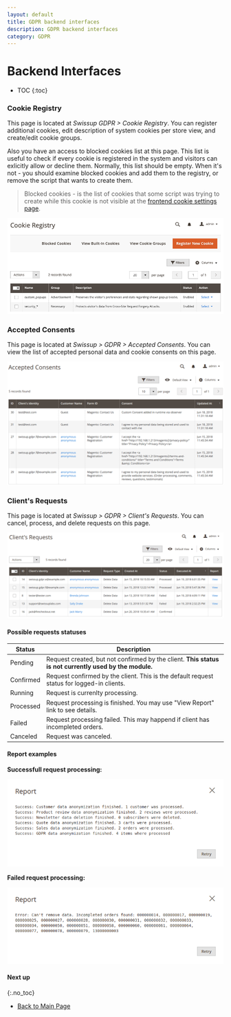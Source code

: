 ```yaml
---
layout: default
title: GDPR backend interfaces
description: GDPR backend interfaces
category: GDPR
---
```


# Backend Interfaces

* TOC
{:toc}

### Cookie Registry

This page is located at _Swissup GDPR > Cookie Registry_. You can register
additional cookies, edit description of system cookies per store view, and
create/edit cookie groups.

Also you have an access to blocked cookies list at this page. This list is useful to check
if every cookie is registered in the system and visitors can exlicitly allow or decline
them. Normally, this list should be empty. When it's not - you should examine
blocked cookies and add them to the registry, or remove the script that wants
to create them.

> Blocked cookies - is the list of cookies that some script was trying to create while
> this cookie is not visible at the
[frontend cookie settings page](/m2/extensions/gdpr/cookie-settings/).

![Cookie Registry](/images/m2/gdpr/backend/cookie-registry.png)

### Accepted Consents

This page is located at _Swissup > GDPR > Accepted Consents_. You can view the
list of accepted personal data and cookie consents on this page.

![Accepted Consents](/images/m2/gdpr/backend/accepted-consents.png)

### Client's Requests

This page is located at _Swissup > GDPR > Client's Requests_. You can cancel,
process, and delete requests on this page.

![Client's Requests](/images/m2/gdpr/backend/clients-requests.png)

#### Possible requests statuses

Status      | Description
------------|------------
Pending     | Request created, but not confirmed by the client. **This status is not currently used by the module.**
Confirmed   | Request confirmed by the client. This is the default request status for logged-in clients.
Running     | Request is currenlty processing.
Processed   | Request processing is finished. You may use "View Report" link to see details.
Failed      | Request processing failed. This may happend if client has incompleted orders.
Canceled    | Request was canceled.

#### Report examples

**Successfull request processing:**

![Successfull request processing](/images/m2/gdpr/backend/clients-requests-report-success.png)

**Failed request processing:**

![Failed request processing](/images/m2/gdpr/backend/clients-requests-report-failure.png)

#### Next up
{:.no_toc}

 -  [Back to Main Page](/m2/extensions/gdpr/)
